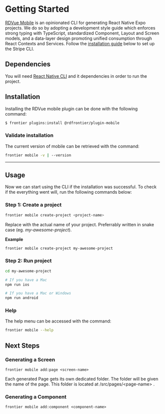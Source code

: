 # Getting Started

[RDVue Mobile](https://github.com/realdecoy/rdmobile) is an opinionated CLI for generating React Native Expo projects. We do so by adopting a development style guide which enforces strong typing with TypeScript, standardized Component, Layout and Screen models,
and a data-layer design promoting unified consumption through React Contexts and Services.
Follow the [installation guide](#Step-1:-Installation) below to set up the Stripe CLI.


## Dependencies

You will need [React Native CLI](https://docs.expo.dev/get-started/installation/#expo-cli) and it dependencies in order to run the project.

## Installation
Installing the RDVue mobile plugin can be done with the following command:
```bash
$ frontier plugins:install @rdfrontier/plugin-mobile
```

### Validate installation

The current version of mobile can be retrieved with the command:

```bash
frontier mobile -v | --version
```

---

## Usage
Now we can start using the CLI if the installation was successful. To check if the everything went will, run the following commands below:

### Step 1: Create a project 

```bash
frontier mobile create-project <project-name>
```
Replace <project-name> with the actual name of your project. Preferrably written in snake case (eg. _my-awesome-project_).

**Example**
```bash
frontier mobile create-project my-awesome-project
```


### Step 2: Run project

```bash
cd my-awesome-project

# If you have a Mac
npm run ios

# If you have a Mac or Windows
npm run android
```

### Help

The help menu can be accessed with the command:

```bash
frontier mobile --help
```

## Next Steps


### Generating a Screen

```
frontier mobile add:page <screen-name>
```

Each generated Page gets its own dedicated folder. The folder will be given the name of the page. This folder is located at /src/pages/<page\-name> .

### Generating a Component

```
frontier mobile add:component <component-name>
```